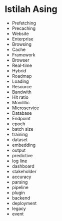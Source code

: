 # Istilah Asing

- Prefetching
- Precaching
- Website
- Enterprise
- Browsing
- Cache
- Framework
- Browser
- Real-time
- Hybrid
- Roadmap
- Loading
- Resource
- Bandwith
- Hit ratio
- Monilitic
- Microservice
- Database
- Endpoint 
- epoch
- batch size
- training
- dataset
- embedding
- output
- predictive
- log line
- dashboard
- stakeholder
- accuracy
- parsing
- pipeline
- plugin
- backend
- deployment
- legacy
- event